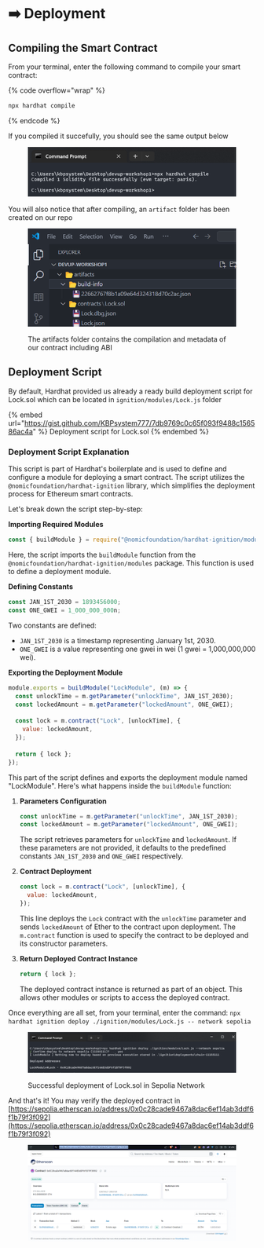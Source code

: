# ➡️ Deployment

## Compiling the Smart Contract



From your terminal, enter the following command to compile your smart contract:

{% code overflow="wrap" %}
```bash
npx hardhat compile
```
{% endcode %}

If you compiled it succefully, you should see the same output below

<figure><img src=".gitbook/assets/image (12).png" alt=""><figcaption></figcaption></figure>

You will also notice that after compiling, an `artifact` folder has been created on our repo

<figure><img src=".gitbook/assets/image (13).png" alt=""><figcaption><p>The artifacts folder contains the compilation and metadata of our contract including ABI</p></figcaption></figure>

## Deployment Script

By default, Hardhat provided us already a ready build deployment script for Lock.sol which can be located in `ignition/modules/Lock.js` folder

{% embed url="https://gist.github.com/KBPsystem777/7db9769c0c65f093f9488c156586ac4a" %}
Deployment script for Lock.sol
{% endembed %}

### Deployment Script Explanation

This script is part of Hardhat's boilerplate and is used to define and configure a module for deploying a smart contract. The script utilizes the `@nomicfoundation/hardhat-ignition` library, which simplifies the deployment process for Ethereum smart contracts.

Let's break down the script step-by-step:

**Importing Required Modules**

```javascript
const { buildModule } = require("@nomicfoundation/hardhat-ignition/modules");
```

Here, the script imports the `buildModule` function from the `@nomicfoundation/hardhat-ignition/modules` package. This function is used to define a deployment module.

**Defining Constants**

```javascript
const JAN_1ST_2030 = 1893456000;
const ONE_GWEI = 1_000_000_000n;
```

Two constants are defined:

* `JAN_1ST_2030` is a timestamp representing January 1st, 2030.
* `ONE_GWEI` is a value representing one gwei in wei (1 gwei = 1,000,000,000 wei).

**Exporting the Deployment Module**

```javascript
module.exports = buildModule("LockModule", (m) => {
  const unlockTime = m.getParameter("unlockTime", JAN_1ST_2030);
  const lockedAmount = m.getParameter("lockedAmount", ONE_GWEI);

  const lock = m.contract("Lock", [unlockTime], {
    value: lockedAmount,
  });

  return { lock };
});
```

This part of the script defines and exports the deployment module named "LockModule". Here's what happens inside the `buildModule` function:

1.  **Parameters Configuration**

    ```javascript
    const unlockTime = m.getParameter("unlockTime", JAN_1ST_2030);
    const lockedAmount = m.getParameter("lockedAmount", ONE_GWEI);
    ```

    The script retrieves parameters for `unlockTime` and `lockedAmount`. If these parameters are not provided, it defaults to the predefined constants `JAN_1ST_2030` and `ONE_GWEI` respectively.
2.  **Contract Deployment**

    ```javascript
    const lock = m.contract("Lock", [unlockTime], {
      value: lockedAmount,
    });
    ```

    This line deploys the `Lock` contract with the `unlockTime` parameter and sends `lockedAmount` of Ether to the contract upon deployment. The `m.contract` function is used to specify the contract to be deployed and its constructor parameters.
3.  **Return Deployed Contract Instance**

    ```javascript
    return { lock };
    ```

    The deployed contract instance is returned as part of an object. This allows other modules or scripts to access the deployed contract.

Once everything are all set, from your terminal, enter the command: `npx hardhat ignition deploy ./ignition/modules/Lock.js -- network sepolia`

<figure><img src=".gitbook/assets/image (14).png" alt=""><figcaption><p>Successful deployment of Lock.sol in Sepolia Network</p></figcaption></figure>

And that's it! You may verify the deployed contract in [https://sepolia.etherscan.io/address/0x0c28cade9467a8dac6ef14ab3ddf6f1b79f3f092](https://sepolia.etherscan.io/address/0x0c28cade9467a8dac6ef14ab3ddf6f1b79f3f092)

<figure><img src=".gitbook/assets/image (15).png" alt=""><figcaption></figcaption></figure>
